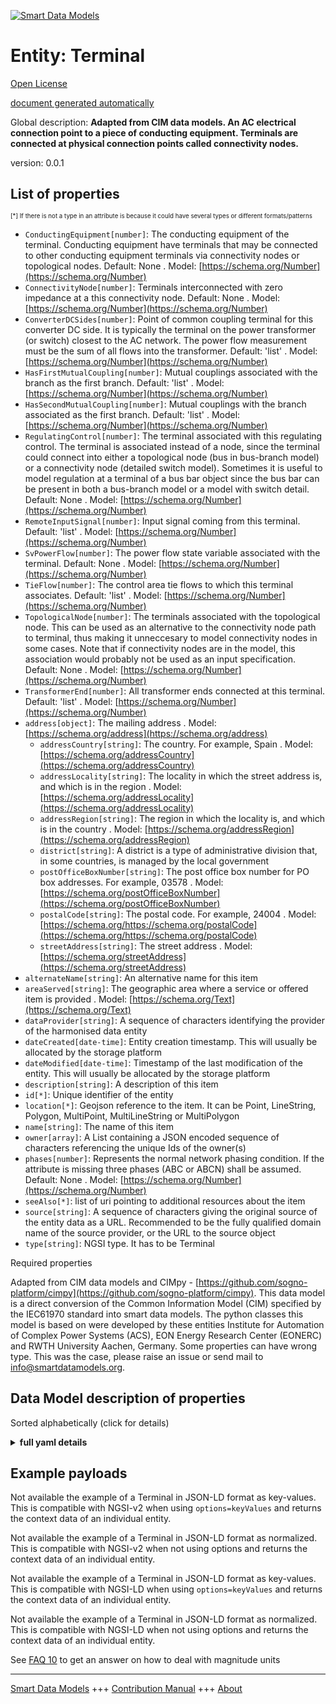 <!-- 10-Header -->  
[![Smart Data Models](https://smartdatamodels.org/wp-content/uploads/2022/01/SmartDataModels_logo.png "Logo")](https://smartdatamodels.org)  
Entity: Terminal  
================<!-- /10-Header -->  
<!-- 15-License -->  
[Open License](https://github.com/smart-data-models//dataModel.EnergyCIM/blob/master/Terminal/LICENSE.md)  
[document generated automatically](https://docs.google.com/presentation/d/e/2PACX-1vTs-Ng5dIAwkg91oTTUdt8ua7woBXhPnwavZ0FxgR8BsAI_Ek3C5q97Nd94HS8KhP-r_quD4H0fgyt3/pub?start=false&loop=false&delayms=3000#slide=id.gb715ace035_0_60)  
<!-- /15-License -->  
<!-- 20-Description -->  
Global description: **Adapted from CIM data models. An AC electrical connection point to a piece of conducting equipment. Terminals are connected at physical connection points called connectivity nodes.**  
version: 0.0.1  
<!-- /20-Description -->  
<!-- 30-PropertiesList -->  

## List of properties  

<sup><sub>[*] If there is not a type in an attribute is because it could have several types or different formats/patterns</sub></sup>  
- `ConductingEquipment[number]`: The conducting equipment of the terminal.  Conducting equipment have  terminals that may be connected to other conducting equipment terminals via connectivity nodes or topological nodes. Default: None  . Model: [https://schema.org/Number](https://schema.org/Number)- `ConnectivityNode[number]`: Terminals interconnected with zero impedance at a this connectivity node. Default: None  . Model: [https://schema.org/Number](https://schema.org/Number)- `ConverterDCSides[number]`: Point of common coupling terminal for this converter DC side. It is typically the terminal on the power transformer (or switch) closest to the AC network. The power flow measurement must be the sum of all flows into the transformer. Default: 'list'  . Model: [https://schema.org/Number](https://schema.org/Number)- `HasFirstMutualCoupling[number]`: Mutual couplings associated with the branch as the first branch. Default: 'list'  . Model: [https://schema.org/Number](https://schema.org/Number)- `HasSecondMutualCoupling[number]`: Mutual couplings with the branch associated as the first branch. Default: 'list'  . Model: [https://schema.org/Number](https://schema.org/Number)- `RegulatingControl[number]`: The terminal associated with this regulating control.  The terminal is associated instead of a node, since the terminal could connect into either a topological node (bus in bus-branch model) or a connectivity node (detailed switch model).  Sometimes it is useful to model regulation at a terminal of a bus bar object since the bus bar can be present in both a bus-branch model or a model with switch detail. Default: None  . Model: [https://schema.org/Number](https://schema.org/Number)- `RemoteInputSignal[number]`: Input signal coming from this terminal. Default: 'list'  . Model: [https://schema.org/Number](https://schema.org/Number)- `SvPowerFlow[number]`: The power flow state variable associated with the terminal. Default: None  . Model: [https://schema.org/Number](https://schema.org/Number)- `TieFlow[number]`: The control area tie flows to which this terminal associates. Default: 'list'  . Model: [https://schema.org/Number](https://schema.org/Number)- `TopologicalNode[number]`: The terminals associated with the topological node.   This can be used as an alternative to the connectivity node path to terminal, thus making it unneccesary to model connectivity nodes in some cases.   Note that if connectivity nodes are in the model, this association would probably not be used as an input specification. Default: None  . Model: [https://schema.org/Number](https://schema.org/Number)- `TransformerEnd[number]`: All transformer ends connected at this terminal. Default: 'list'  . Model: [https://schema.org/Number](https://schema.org/Number)- `address[object]`: The mailing address  . Model: [https://schema.org/address](https://schema.org/address)	- `addressCountry[string]`: The country. For example, Spain  . Model: [https://schema.org/addressCountry](https://schema.org/addressCountry)  
	- `addressLocality[string]`: The locality in which the street address is, and which is in the region  . Model: [https://schema.org/addressLocality](https://schema.org/addressLocality)  
	- `addressRegion[string]`: The region in which the locality is, and which is in the country  . Model: [https://schema.org/addressRegion](https://schema.org/addressRegion)  
	- `district[string]`: A district is a type of administrative division that, in some countries, is managed by the local government    
	- `postOfficeBoxNumber[string]`: The post office box number for PO box addresses. For example, 03578  . Model: [https://schema.org/postOfficeBoxNumber](https://schema.org/postOfficeBoxNumber)  
	- `postalCode[string]`: The postal code. For example, 24004  . Model: [https://schema.org/https://schema.org/postalCode](https://schema.org/https://schema.org/postalCode)  
	- `streetAddress[string]`: The street address  . Model: [https://schema.org/streetAddress](https://schema.org/streetAddress)  
- `alternateName[string]`: An alternative name for this item  - `areaServed[string]`: The geographic area where a service or offered item is provided  . Model: [https://schema.org/Text](https://schema.org/Text)- `dataProvider[string]`: A sequence of characters identifying the provider of the harmonised data entity  - `dateCreated[date-time]`: Entity creation timestamp. This will usually be allocated by the storage platform  - `dateModified[date-time]`: Timestamp of the last modification of the entity. This will usually be allocated by the storage platform  - `description[string]`: A description of this item  - `id[*]`: Unique identifier of the entity  - `location[*]`: Geojson reference to the item. It can be Point, LineString, Polygon, MultiPoint, MultiLineString or MultiPolygon  - `name[string]`: The name of this item  - `owner[array]`: A List containing a JSON encoded sequence of characters referencing the unique Ids of the owner(s)  - `phases[number]`: Represents the normal network phasing condition. If the attribute is missing three phases (ABC or ABCN) shall be assumed. Default: None  . Model: [https://schema.org/Number](https://schema.org/Number)- `seeAlso[*]`: list of uri pointing to additional resources about the item  - `source[string]`: A sequence of characters giving the original source of the entity data as a URL. Recommended to be the fully qualified domain name of the source provider, or the URL to the source object  - `type[string]`: NGSI type. It has to be Terminal  <!-- /30-PropertiesList -->  
<!-- 35-RequiredProperties -->  
Required properties  
<!-- /35-RequiredProperties -->  
<!-- 40-RequiredProperties -->  
Adapted from CIM data models and CIMpy - [https://github.com/sogno-platform/cimpy](https://github.com/sogno-platform/cimpy). This data model is a direct conversion of the Common Information Model (CIM) specified by the IEC61970 standard into smart data models. The python classes this model is based on were developed by these entities Institute for Automation of Complex Power Systems (ACS), EON Energy Research Center (EONERC) and RWTH University Aachen, Germany. Some properties can have wrong type. This was the case, please raise an issue or send mail to info@smartdatamodels.org.  
<!-- /40-RequiredProperties -->  
<!-- 50-DataModelHeader -->  
## Data Model description of properties  
Sorted alphabetically (click for details)  
<!-- /50-DataModelHeader -->  
<!-- 60-ModelYaml -->  
<details><summary><strong>full yaml details</strong></summary>    
```yaml  
Terminal:    
  description: Adapted from CIM data models. An AC electrical connection point to a piece of conducting equipment. Terminals are connected at physical connection points called connectivity nodes.    
  properties:    
    ConductingEquipment:    
      description: 'The conducting equipment of the terminal.  Conducting equipment have  terminals that may be connected to other conducting equipment terminals via connectivity nodes or topological nodes. Default: None'    
      type: number    
      x-ngsi:    
        model: https://schema.org/Number    
        type: Property    
    ConnectivityNode:    
      description: 'Terminals interconnected with zero impedance at a this connectivity node. Default: None'    
      type: number    
      x-ngsi:    
        model: https://schema.org/Number    
        type: Property    
    ConverterDCSides:    
      description: 'Point of common coupling terminal for this converter DC side. It is typically the terminal on the power transformer (or switch) closest to the AC network. The power flow measurement must be the sum of all flows into the transformer. Default: ''list'''    
      type: number    
      x-ngsi:    
        model: https://schema.org/Number    
        type: Property    
    HasFirstMutualCoupling:    
      description: 'Mutual couplings associated with the branch as the first branch. Default: ''list'''    
      type: number    
      x-ngsi:    
        model: https://schema.org/Number    
        type: Property    
    HasSecondMutualCoupling:    
      description: 'Mutual couplings with the branch associated as the first branch. Default: ''list'''    
      type: number    
      x-ngsi:    
        model: https://schema.org/Number    
        type: Property    
    RegulatingControl:    
      description: 'The terminal associated with this regulating control.  The terminal is associated instead of a node, since the terminal could connect into either a topological node (bus in bus-branch model) or a connectivity node (detailed switch model).  Sometimes it is useful to model regulation at a terminal of a bus bar object since the bus bar can be present in both a bus-branch model or a model with switch detail. Default: None'    
      type: number    
      x-ngsi:    
        model: https://schema.org/Number    
        type: Property    
    RemoteInputSignal:    
      description: 'Input signal coming from this terminal. Default: ''list'''    
      type: number    
      x-ngsi:    
        model: https://schema.org/Number    
        type: Property    
    SvPowerFlow:    
      description: 'The power flow state variable associated with the terminal. Default: None'    
      type: number    
      x-ngsi:    
        model: https://schema.org/Number    
        type: Property    
    TieFlow:    
      description: 'The control area tie flows to which this terminal associates. Default: ''list'''    
      type: number    
      x-ngsi:    
        model: https://schema.org/Number    
        type: Property    
    TopologicalNode:    
      description: 'The terminals associated with the topological node.   This can be used as an alternative to the connectivity node path to terminal, thus making it unneccesary to model connectivity nodes in some cases.   Note that if connectivity nodes are in the model, this association would probably not be used as an input specification. Default: None'    
      type: number    
      x-ngsi:    
        model: https://schema.org/Number    
        type: Property    
    TransformerEnd:    
      description: 'All transformer ends connected at this terminal. Default: ''list'''    
      type: number    
      x-ngsi:    
        model: https://schema.org/Number    
        type: Property    
    address:    
      description: The mailing address    
      properties:    
        addressCountry:    
          description: 'The country. For example, Spain'    
          type: string    
          x-ngsi:    
            model: https://schema.org/addressCountry    
            type: Property    
        addressLocality:    
          description: 'The locality in which the street address is, and which is in the region'    
          type: string    
          x-ngsi:    
            model: https://schema.org/addressLocality    
            type: Property    
        addressRegion:    
          description: 'The region in which the locality is, and which is in the country'    
          type: string    
          x-ngsi:    
            model: https://schema.org/addressRegion    
            type: Property    
        district:    
          description: 'A district is a type of administrative division that, in some countries, is managed by the local government'    
          type: string    
          x-ngsi:    
            type: Property    
        postOfficeBoxNumber:    
          description: 'The post office box number for PO box addresses. For example, 03578'    
          type: string    
          x-ngsi:    
            model: https://schema.org/postOfficeBoxNumber    
            type: Property    
        postalCode:    
          description: 'The postal code. For example, 24004'    
          type: string    
          x-ngsi:    
            model: https://schema.org/https://schema.org/postalCode    
            type: Property    
        streetAddress:    
          description: The street address    
          type: string    
          x-ngsi:    
            model: https://schema.org/streetAddress    
            type: Property    
        streetNr:    
          description: Number identifying a specific property on a public street    
          type: string    
          x-ngsi:    
            type: Property    
      type: object    
      x-ngsi:    
        model: https://schema.org/address    
        type: Property    
    alternateName:    
      description: An alternative name for this item    
      type: string    
      x-ngsi:    
        type: Property    
    areaServed:    
      description: The geographic area where a service or offered item is provided    
      type: string    
      x-ngsi:    
        model: https://schema.org/Text    
        type: Property    
    dataProvider:    
      description: A sequence of characters identifying the provider of the harmonised data entity    
      type: string    
      x-ngsi:    
        type: Property    
    dateCreated:    
      description: Entity creation timestamp. This will usually be allocated by the storage platform    
      format: date-time    
      type: string    
      x-ngsi:    
        type: Property    
    dateModified:    
      description: Timestamp of the last modification of the entity. This will usually be allocated by the storage platform    
      format: date-time    
      type: string    
      x-ngsi:    
        type: Property    
    description:    
      description: A description of this item    
      type: string    
      x-ngsi:    
        type: Property    
    id:    
      anyOf:    
        - description: Identifier format of any NGSI entity    
          maxLength: 256    
          minLength: 1    
          pattern: ^[\w\-\.\{\}\$\+\*\[\]`|~^@!,:\\]+$    
          type: string    
          x-ngsi:    
            type: Property    
        - description: Identifier format of any NGSI entity    
          format: uri    
          type: string    
          x-ngsi:    
            type: Property    
      description: Unique identifier of the entity    
      x-ngsi:    
        type: Property    
    location:    
      description: 'Geojson reference to the item. It can be Point, LineString, Polygon, MultiPoint, MultiLineString or MultiPolygon'    
      oneOf:    
        - description: Geojson reference to the item. Point    
          properties:    
            bbox:    
              items:    
                type: number    
              minItems: 4    
              type: array    
            coordinates:    
              items:    
                type: number    
              minItems: 2    
              type: array    
            type:    
              enum:    
                - Point    
              type: string    
          required:    
            - type    
            - coordinates    
          title: GeoJSON Point    
          type: object    
          x-ngsi:    
            type: GeoProperty    
        - description: Geojson reference to the item. LineString    
          properties:    
            bbox:    
              items:    
                type: number    
              minItems: 4    
              type: array    
            coordinates:    
              items:    
                items:    
                  type: number    
                minItems: 2    
                type: array    
              minItems: 2    
              type: array    
            type:    
              enum:    
                - LineString    
              type: string    
          required:    
            - type    
            - coordinates    
          title: GeoJSON LineString    
          type: object    
          x-ngsi:    
            type: GeoProperty    
        - description: Geojson reference to the item. Polygon    
          properties:    
            bbox:    
              items:    
                type: number    
              minItems: 4    
              type: array    
            coordinates:    
              items:    
                items:    
                  items:    
                    type: number    
                  minItems: 2    
                  type: array    
                minItems: 4    
                type: array    
              type: array    
            type:    
              enum:    
                - Polygon    
              type: string    
          required:    
            - type    
            - coordinates    
          title: GeoJSON Polygon    
          type: object    
          x-ngsi:    
            type: GeoProperty    
        - description: Geojson reference to the item. MultiPoint    
          properties:    
            bbox:    
              items:    
                type: number    
              minItems: 4    
              type: array    
            coordinates:    
              items:    
                items:    
                  type: number    
                minItems: 2    
                type: array    
              type: array    
            type:    
              enum:    
                - MultiPoint    
              type: string    
          required:    
            - type    
            - coordinates    
          title: GeoJSON MultiPoint    
          type: object    
          x-ngsi:    
            type: GeoProperty    
        - description: Geojson reference to the item. MultiLineString    
          properties:    
            bbox:    
              items:    
                type: number    
              minItems: 4    
              type: array    
            coordinates:    
              items:    
                items:    
                  items:    
                    type: number    
                  minItems: 2    
                  type: array    
                minItems: 2    
                type: array    
              type: array    
            type:    
              enum:    
                - MultiLineString    
              type: string    
          required:    
            - type    
            - coordinates    
          title: GeoJSON MultiLineString    
          type: object    
          x-ngsi:    
            type: GeoProperty    
        - description: Geojson reference to the item. MultiLineString    
          properties:    
            bbox:    
              items:    
                type: number    
              minItems: 4    
              type: array    
            coordinates:    
              items:    
                items:    
                  items:    
                    items:    
                      type: number    
                    minItems: 2    
                    type: array    
                  minItems: 4    
                  type: array    
                type: array    
              type: array    
            type:    
              enum:    
                - MultiPolygon    
              type: string    
          required:    
            - type    
            - coordinates    
          title: GeoJSON MultiPolygon    
          type: object    
          x-ngsi:    
            type: GeoProperty    
      x-ngsi:    
        type: GeoProperty    
    name:    
      description: The name of this item    
      type: string    
      x-ngsi:    
        type: Property    
    owner:    
      description: A List containing a JSON encoded sequence of characters referencing the unique Ids of the owner(s)    
      items:    
        anyOf:    
          - description: Identifier format of any NGSI entity    
            maxLength: 256    
            minLength: 1    
            pattern: ^[\w\-\.\{\}\$\+\*\[\]`|~^@!,:\\]+$    
            type: string    
            x-ngsi:    
              type: Property    
          - description: Identifier format of any NGSI entity    
            format: uri    
            type: string    
            x-ngsi:    
              type: Property    
        description: Unique identifier of the entity    
        x-ngsi:    
          type: Property    
      type: array    
      x-ngsi:    
        type: Property    
    phases:    
      description: 'Represents the normal network phasing condition. If the attribute is missing three phases (ABC or ABCN) shall be assumed. Default: None'    
      type: number    
      x-ngsi:    
        model: https://schema.org/Number    
        type: Property    
    seeAlso:    
      description: list of uri pointing to additional resources about the item    
      oneOf:    
        - items:    
            format: uri    
            type: string    
          minItems: 1    
          type: array    
        - format: uri    
          type: string    
      x-ngsi:    
        type: Property    
    source:    
      description: 'A sequence of characters giving the original source of the entity data as a URL. Recommended to be the fully qualified domain name of the source provider, or the URL to the source object'    
      type: string    
      x-ngsi:    
        type: Property    
    type:    
      description: NGSI type. It has to be Terminal    
      enum:    
        - Terminal    
      type: string    
      x-ngsi:    
        type: Property    
  required: []    
  type: object    
  x-derived-from: ""    
  x-disclaimer: 'Redistribution and use in source and binary forms, with or without modification, are permitted  provided that the license conditions are met. Copyleft (c) 2022 Contributors to Smart Data Models Program'    
  x-license-url: https://github.com/smart-data-models/dataModel.EnergyCIM/blob/master/Terminal/LICENSE.md    
  x-model-schema: https://smart-data-models.github.io/dataModels.CIMEnergyClasses/Terminal/schema.json    
  x-model-tags: ""    
  x-version: 0.0.1    
```  
</details>    
<!-- /60-ModelYaml -->  
<!-- 70-MiddleNotes -->  
<!-- /70-MiddleNotes -->  
<!-- 80-Examples -->  
## Example payloads    
Not available the example of a Terminal in JSON-LD format as key-values. This is compatible with NGSI-v2 when  using `options=keyValues` and returns the context data of an individual entity.  
Not available the example of a Terminal in JSON-LD format as normalized. This is compatible with NGSI-v2 when not using options and returns the context data of an individual entity.  
Not available the example of a Terminal in JSON-LD format as key-values. This is compatible with NGSI-LD when  using `options=keyValues` and returns the context data of an individual entity.  
Not available the example of a Terminal in JSON-LD format as normalized. This is compatible with NGSI-LD when not using options and returns the context data of an individual entity.  
<!-- /80-Examples -->  
<!-- 90-FooterNotes -->  
<!-- /90-FooterNotes -->  
<!-- 95-Units -->  
See [FAQ 10](https://smartdatamodels.org/index.php/faqs/) to get an answer on how to deal with magnitude units  
<!-- /95-Units -->  
<!-- 97-LastFooter -->  
---  
[Smart Data Models](https://smartdatamodels.org) +++ [Contribution Manual](https://bit.ly/contribution_manual) +++ [About](https://bit.ly/Introduction_SDM)<!-- /97-LastFooter -->  
